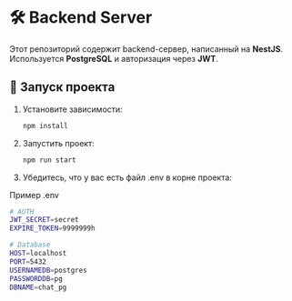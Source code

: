# 🛠 Backend Server

Этот репозиторий содержит backend-сервер, написанный на **NestJS**. Используется **PostgreSQL** и авторизация через **JWT**.

## 🚀 Запуск проекта

1. Установите зависимости:

   ```bash
   npm install

2. Запустить проект:

   ```bash
   npm run start

3.	Убедитесь, что у вас есть файл .env в корне проекта:

Пример .env
```bash
# AUTH
JWT_SECRET=secret
EXPIRE_TOKEN=9999999h

# Database
HOST=localhost
PORT=5432
USERNAMEDB=postgres
PASSWORDDB=pg
DBNAME=chat_pg